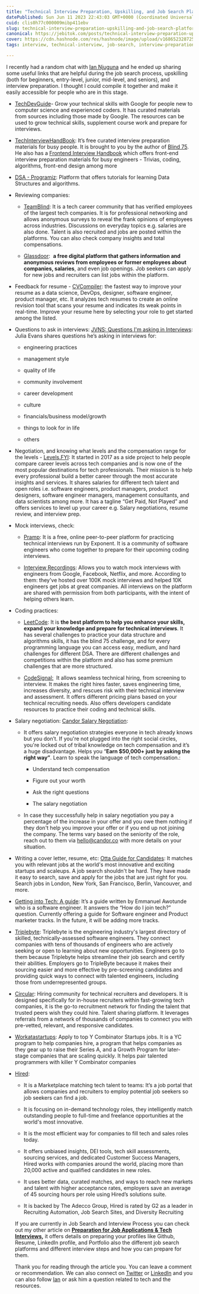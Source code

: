 ```yaml
---
title: "Technical Interview Preparation, Upskilling, and Job Search Platforms & Resources For Tech Talent"
datePublished: Sun Jun 11 2023 22:43:03 GMT+0000 (Coordinated Universal Time)
cuid: clis0h77c000009mibp411ebv
slug: technical-interview-preparation-upskilling-and-job-search-platforms-resources-for-tech-talent
canonical: https://jebitok.com/posts/technical-interview-preparation-upskilling
cover: https://cdn.hashnode.com/res/hashnode/image/upload/v1686523287252/201c2d7a-1121-4bf7-be83-0ccd9a660e8f.png
tags: interview, technical-interview, job-search, interview-preparations

---
```


I recently had a random chat with [Ian Njuguna](https://hashnode.com/@ianonjuguna) and he ended up sharing some useful links that are helpful during the job search process, upskilling (both for beginners, entry-level, junior, mid-level, and seniors), and interview preparation. I thought I could compile it together and make it easily accessible for people who are in this stage.

* [TechDevGuide](https://t.co/Xg2LJQKnvo)\- Grow your technical skills with Google for people new to computer science and experienced coders. It has curated materials from sources including those made by Google. The resources can be used to grow technical skills, supplement course work and prepare for interviews.
    
* [TechInterviewHandBook](https://t.co/w6jS0Jsi1g): It’s free curated interview preparation materials for busy people. It is brought to you by the author of [Blind 75](https://www.teamblind.com/post/New-Year-Gift---Curated-List-of-Top-75-LeetCode-Questions-to-Save-Your-Time-OaM1orEU). He also has a [Frontend Interview Handbook](https://www.frontendinterviewhandbook.com/) which offers front-end interview preparation materials for busy engineers - Trivias, coding, algorithms, front-end design among more
    
* [DSA - Programiz](https://t.co/GWw8U5AiSa): Platform that offers tutorials for learning Data Structures and algorithms.
    
* Reviewing companies:
    
    * [TeamBlind](https://t.co/1uaJOuClUh): It is a tech career community that has verified employees of the largest tech companies. It is for professional networking and allows anonymous surveys to reveal the frank opinions of employees across industries. Discussions on everyday topics e.g. salaries are also done. Talent is also recruited and jobs are posted within the platforms. You can also check company insights and total compensations.
        
    * [Glassdoor](https://t.co/prB9ef47Du):  **a free digital platform that gathers information and anonymous reviews from employees or former employees about companies, salaries**, and even job openings. Job seekers can apply for new jobs and recruiters can list jobs within the platform.
        
* Feedback for resume - [CVCompiler](https://t.co/mCWfl8dCHA): the fastest way to improve your resume as a data science, DevOps, designer, software engineer, product manager, etc. It analyzes tech resumes to create an online revision tool that scans your resume and indicates its weak points in real-time. Improve your resume here by selecting your role to get started among the listed.
    
* Questions to ask in interviews: [JVNS: Questions I'm asking in Interviews](https://jvns.ca/blog/2013/12/30/questions-im-asking-in-interviews/): Julia Evans shares questions he’s asking in interviews for:
    
    * engineering practices
        
    * management style
        
    * quality of life
        
    * community involvement
        
    * career development
        
    * culture
        
    * financials/business model/growth
        
    * things to look for in life
        
    * others
        
* Negotiation, and knowing what levels and the compensation range for the levels - [Levels.FYI](http://Levels.FYI): It started in 2017 as a side project to help people compare career levels across tech companies and is now one of the most popular destinations for tech professionals. Their mission is to help every professional build a better career through the most accurate insights and services. It shares salaries for different tech talent and open roles i.e. software engineers, product managers, product designers, software engineer managers, management consultants, and data scientists among more. It has a tagline “Get Paid, Not Played” and offers services to level up your career e.g. Salary negotiations, resume review, and interview prep.
    
* Mock interviews, check:
    
    * [Pramp](https://t.co/2kglbkD6pi): It is a free, online peer-to-peer platform for practicing technical interviews run by Exponent. It is a community of software engineers who come together to prepare for their upcoming coding interviews.
        
    * [Interview Recordings](https://t.co/KEsS7ZTtQL): Allows you to watch mock interviews with engineers from Google, Facebook, Netflix, and more. According to them: they’ve hosted over 100K mock interviews and helped 10K engineers get jobs at great companies. All interviews on the platform are shared with permission from both participants, with the intent of helping others learn.
        
* Coding practices:
    
    * [LeetCode](https://t.co/4TgHvDfTE9): It is **the best platform to help you enhance your skills, expand your knowledge and prepare for technical interviews**. It has several challenges to practice your data structure and algorithms skills, it has the blind 75 challenge, and for every programming language you can access easy, medium, and hard challenges for different DSA. There are different challenges and competitions within the platform and also has some premium challenges that are more structured.
        
    * [CodeSignal:](https://t.co/X2AITkV6wg)  It allows seamless technical hiring, from screening to interview. It makes the right hires faster, saves engineering time, increases diversity, and rescues risk with their technical interview and assessment. It offers different pricing plans based on your technical recruiting needs. Also offers developers candidate resources to practice their coding and technical skills.
        
* Salary negotiation: [Candor Salary Negotiation](https://candor.co/guides/salary-negotiation):
    
    * It offers salary negotiation strategies everyone in tech already knows but you don’t. If you're not plugged into the right social circles, you're locked out of tribal knowledge on tech compensation and it’s a huge disadvantage. Helps you “**Earn $50,000+ just by asking the right way”**. Learn to speak the language of tech compensation.:
        
        * Understand tech compensation
            
        * Figure out your worth
            
        * Ask the right questions
            
        * The salary negotiation
            
    * In case they successfully help in salary negotiation you pay a percentage of the increase in your offer and you owe them nothing if they don't help you improve your offer or if you end up not joining the company. The terms vary based on the seniority of the role, reach out to them via [hello@candor.co](mailto:hello@candor.co) with more details on your situation.
        
* Writing a cover letter, resume, etc: [Otta Guide for Candidates](https://app.otta.com/): It matches you with relevant jobs at the world's most innovative and exciting startups and scaleups. A job search shouldn't be hard. They have made it easy to search, save and apply for the jobs that are just right for you. Search jobs in London, New York, San Francisco, Berlin, Vancouver, and more.
    
* [Getting into Tech: A guide](https://awotunde.notion.site/awotunde/Getting-into-Tech-A-Guide-359fb75a107b41b9abe3bc193b11cba7): It’s a guide written by Emmanuel Awotunde who is a software engineer. It answers the “How do I join tech?” question. Currently offering a guide for Software engineer and Product marketer tracks. In the future, it will be adding more tracks.
    
* [Triplebyte](https://triplebyte.zendesk.com/hc/en-us/sections/360009443291-Triplebyte-101-for-Companies): Triplebyte is the engineering industry's largest directory of skilled, technically-assessed software engineers. They connect companies with tens of thousands of engineers who are actively seeking or open to learning about new opportunities. Engineers go to them because Triplebyte helps streamline their job search and certify their abilities. Employers go to TripleByte because it makes their sourcing easier and more effective by pre-screening candidates and providing quick ways to connect with talented engineers, including those from underrepresented groups.
    
* [Circular](https://circular.io/): Hiring community for technical recruiters and developers. It is designed specifically for in-house recruiters within fast-growing tech companies, it is the go-to recruitment network for finding the talent that trusted peers wish they could hire. Talent sharing platform. It leverages referrals from a network of thousands of companies to connect you with pre-vetted, relevant, and responsive candidates.
    
* [Workatastartups](https://www.workatastartup.com/): Apply to top Y Combinator Startups jobs. It is a YC program to help companies hire, a program that helps companies as they gear up to raise their Series A, and a Growth Program for later-stage companies that are scaling quickly. It helps pair talented programmers with killer Y Combinator companies
    
* [Hired](https://hired.com/):
    
    * It is a Marketplace matching tech talent to teams: It’s a job portal that allows companies and recruiters to employ potential job seekers so job seekers can find a job.
        
    * It is focusing on in-demand technology roles, they intelligently match outstanding people to full-time and freelance opportunities at the world's most innovative.
        
    * It is the most efficient way for companies to fill tech and sales roles today.
        
    * It offers unbiased insights, DEI tools, tech skill assessments, sourcing services, and dedicated Customer Success Managers, Hired works with companies around the world, placing more than 20,000 active and qualified candidates in new roles.
        
    * It uses better data, curated matches, and ways to reach new markets and talent with higher acceptance rates, employers save an average of 45 sourcing hours per role using Hired’s solutions suite.
        
    * It is backed by The Adecco Group, Hired is rated by G2 as a leader in Recruiting Automation, Job Search Sites, and Diversity Recruiting
        
    
    If you are currently in Job Search and Interview Process you can check out my other article on [**Preparation for Job Applications & Tech Interviews**](https://jebitok.hashnode.dev/preparation-for-job-applications-and-tech-interviews-ckyhmslnq0apt35s14d7i6ebw)**,** it offers details on preparing your profiles like Github, Resume, LinkedIn profile, and Portfolio also the different job search platforms and different interview steps and how you can prepare for them.
    
    Thank you for reading through the article you. You can leave a comment or recommendation. We can also connect on [Twitter](https://twitter.com/SharonJebitok) or [LinkedIn](https://www.linkedin.com/in/sharon-jebitok/) and you can also follow [Ian](https://twitter.com/IanoNjuguna) or ask him a question related to tech and the resources.
    
    [  
    ](https://hashnode.com/@Jebitok)